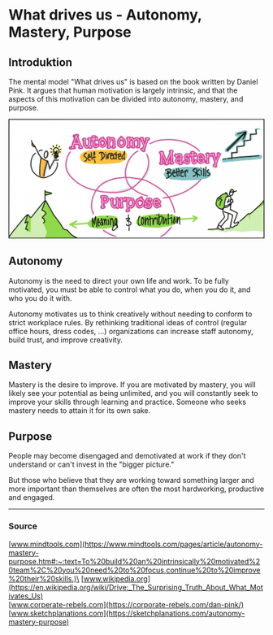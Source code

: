 # What drives us - Autonomy, Mastery, Purpose

## **Introduktion**

The mental model "What drives us" is based on the book written by Daniel Pink. It argues that human motivation is largely intrinsic, and that the aspects of this motivation can be divided into autonomy, mastery, and purpose.

![What drives us - picture](what-drives-us-cartoon.jpg)

## **Autonomy**

Autonomy is the need to direct your own life and work. To be fully motivated, you must be able to control what you do, when you do it, and who you do it with.

Autonomy motivates us to think creatively without needing to conform to strict workplace rules. By rethinking traditional ideas of control (regular office hours, dress codes, ...) organizations can increase staff autonomy, build trust, and improve creativity.

## **Mastery**

Mastery is the desire to improve. If you are motivated by mastery, you will likely see your potential as being unlimited, and you will constantly seek to improve your skills through learning and practice. Someone who seeks mastery needs to attain it for its own sake.

## **Purpose**

People may become disengaged and demotivated at work if they don't understand or can't invest in the "bigger picture."

But those who believe that they are working toward something larger and more important than themselves are often the most hardworking, productive and engaged.

---

### Source

[www.mindtools.com](https://www.mindtools.com/pages/article/autonomy-mastery-purpose.htm#:~:text=To%20build%20an%20intrinsically%20motivated%20team%2C%20you%20need%20to%20focus,continue%20to%20improve%20their%20skills.)\
[www.wikipedia.org](https://en.wikipedia.org/wiki/Drive:_The_Surprising_Truth_About_What_Motivates_Us)
\
[www.corperate-rebels.com](https://corporate-rebels.com/dan-pink/)
\
[www.sketchplanations.com](https://sketchplanations.com/autonomy-mastery-purpose)